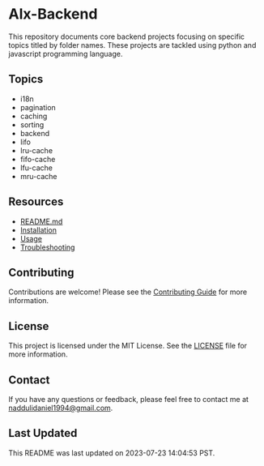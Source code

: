 # Alx-Backend

This repository documents core backend projects focusing on specific topics titled by folder names. These projects are tackled using python and javascript programming language.

## Topics

* i18n
* pagination
* caching
* sorting
* backend
* lifo
* lru-cache
* fifo-cache
* lfu-cache
* mru-cache

## Resources

* [README.md](README.md)
* [Installation](installation.md)
* [Usage](usage.md)
* [Troubleshooting](troubleshooting.md)

## Contributing

Contributions are welcome! Please see the [Contributing Guide](contributing.md) for more information.

## License

This project is licensed under the MIT License. See the [LICENSE](LICENSE) file for more information.

## Contact

If you have any questions or feedback, please feel free to contact me at [naddulidaniel1994@gmail.com](sethdanny:naddulidaniel1994@gmail.com).

## Last Updated

This README was last updated on 2023-07-23 14:04:53 PST.

